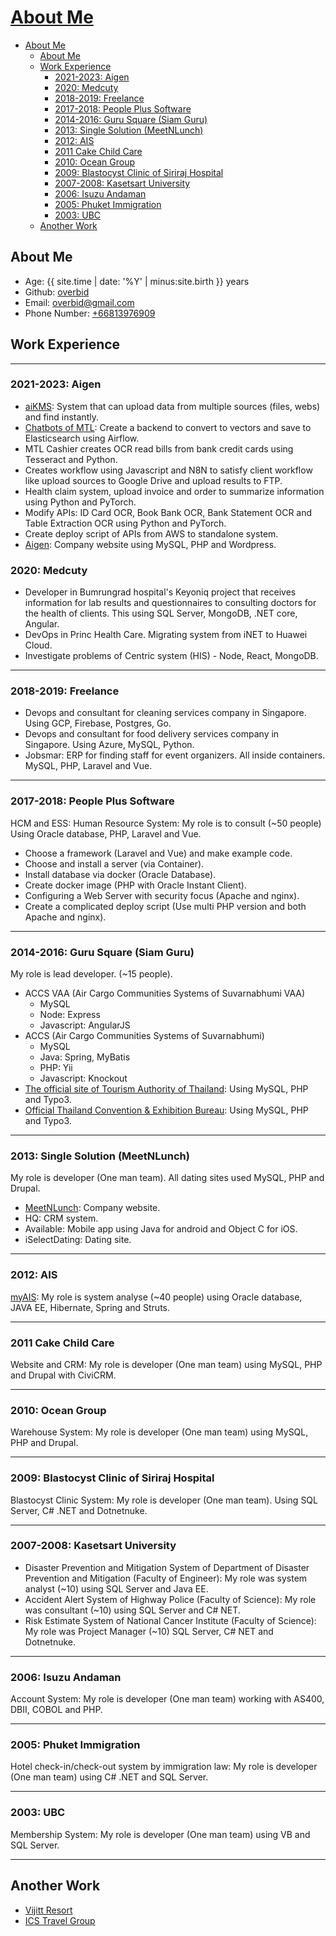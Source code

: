 # [About Me](#about-me)

- [About Me](#about-me)
  - [About Me](#about-me-1)
  - [Work Experience](#work-experience)
    - [2021-2023: Aigen](#2020-present-aigen)
    - [2020: Medcuty](#2019-medcuty)
    - [2018-2019: Freelance](#2018-2019-freelance)
    - [2017-2018: People Plus Software](#2017-2018-people-plus-software)
    - [2014-2016: Guru Square (Siam Guru)](#2014-2016-guru-square-siam-guru)
    - [2013: Single Solution (MeetNLunch)](#2013-single-solution-meetnlunch)
    - [2012: AIS](#2012-ais)
    - [2011 Cake Child Care](#2011-cake-child-care)
    - [2010: Ocean Group](#2010-ocean-group)
    - [2009: Blastocyst Clinic of Siriraj Hospital](#2009-blastocyst-clinic-of-siriraj-hospital)
    - [2007-2008: Kasetsart University](#2007-2008-kasetsart-university)
    - [2006: Isuzu Andaman](#2006-isuzu-andaman)
    - [2005: Phuket Immigration](#2005-phuket-immigration)
    - [2003: UBC](#2003-ubc)
  - [Another Work](#another-work)

## About Me

- Age: {{ site.time | date: '%Y' | minus:site.birth }} years
- Github: [overbid](https://github.com/overbid)
- Email: [overbid@gmail.com](mailto:overbid@gmail.com)
- Phone Number: [+66813976909](tel:+66813976909)

## Work Experience

***

### 2021-2023: Aigen

- [aiKMS](https://aigencorp.com/ai-powered-knowledge-management-solution-kms): System that can upload data from multiple sources (files, webs) and find instantly.
- [Chatbots of MTL](https://aigencorp.com/ai-powered-chatbot-solution): Create a backend to convert to vectors and save to Elasticsearch using Airflow.
- MTL Cashier creates OCR read bills from bank credit cards using Tesseract and Python.
- Creates workflow using Javascript and N8N to satisfy client workflow like upload sources to Google Drive and upload results to FTP.
- Health claim system, upload invoice and order to summarize information using Python and PyTorch.
- Modify APIs: ID Card OCR, Book Bank OCR, Bank Statement OCR and Table Extraction OCR using Python and PyTorch.
- Create deploy script of APIs from AWS to standalone system.
- [Aigen](https://https://aigencorp.com): Company website using MySQL, PHP and Wordpress.

### 2020: Medcuty

- Developer in Bumrungrad hospital's Keyoniq project that receives information for lab results and questionnaires to consulting doctors for the health of clients. This using SQL Server, MongoDB, .NET core, Angular.
- DevOps in Princ Health Care. Migrating system from iNET to Huawei Cloud.
- Investigate problems of Centric system (HIS) - Node, React, MongoDB.

***

### 2018-2019: Freelance

- Devops and consultant for cleaning services company in Singapore. Using GCP, Firebase, Postgres, Go.
- Devops and consultant for food delivery services company in Singapore. Using Azure, MySQL, Python.
- Jobsmar: ERP for finding staff for event organizers. All inside containers. MySQL, PHP, Laravel and Vue.

***

### 2017-2018: People Plus Software

HCM and ESS: Human Resource System: My role is to consult (~50 people) Using Oracle database, PHP, Laravel and Vue.

- Choose a framework (Laravel and Vue) and make example code.
- Choose and install a server (via Container).
- Install database via docker (Oracle Database).
- Create docker image (PHP with Oracle Instant Client).
- Configuring a Web Server with security focus (Apache and nginx).
- Create a complicated deploy script (Use multi PHP version and both Apache and nginx).

***

### 2014-2016: Guru Square (Siam Guru)

My role is lead developer. (~15 people).

- ACCS VAA (Air Cargo Communities Systems of Suvarnabhumi VAA)
  - MySQL
  - Node: Express
  - Javascript: AngularJS
- ACCS (Air Cargo Communities Systems of Suvarnabhumi)
  - MySQL
  - Java: Spring, MyBatis
  - PHP: Yii
  - Javascript: Knockout
- [The official site of Tourism Authority of Thailand](https://www.tourismthailand.org/): Using MySQL, PHP and Typo3.
- [Official Thailand Convention & Exhibition Bureau](https://www.businesseventsthailand.com/): Using MySQL, PHP and Typo3.

***

### 2013: Single Solution (MeetNLunch)

My role is developer (One man team). All dating sites used MySQL, PHP and Drupal.

- [MeetNLunch](https://www.meetnlunch.com): Company website.
- HQ: CRM system.
- Available: Mobile app using Java for android and Object C for iOS.
- iSelectDating: Dating site.

***

### 2012: AIS

[myAIS](https://myais.ais.co.th): My role is system analyse (~40 people) using Oracle database, JAVA EE, Hibernate, Spring and Struts.

***

### 2011 Cake Child Care

Website and CRM: My role is developer (One man team) using MySQL, PHP and Drupal with CiviCRM.

***

### 2010: Ocean Group

Warehouse System: My role is developer (One man team) using MySQL, PHP and Drupal.

***

### 2009: Blastocyst Clinic of Siriraj Hospital

Blastocyst Clinic System: My role is developer (One man team). Using SQL Server, C# .NET and Dotnetnuke.

***

### 2007-2008: Kasetsart University

- Disaster Prevention and Mitigation System of Department of Disaster Prevention and Mitigation (Faculty of Engineer): My role was system analyst (~10) using SQL Server and Java EE.
- Accident Alert System of Highway Police (Faculty of Science): My role was consultant (~10) using SQL Server and C# NET.
- Risk Estimate System of National Cancer Institute (Faculty of Science): My role was Project Manager (~10) SQL Server, C# NET and Dotnetnuke.

***

### 2006: Isuzu Andaman

Account System: My role is developer (One man team) working with AS400, DBII, COBOL and PHP.

***

### 2005: Phuket Immigration

Hotel check-in/check-out system by immigration law: My role is developer (One man team) using C# .NET and SQL Server.

***

### 2003: UBC

Membership System: My role is developer (One man team) using VB and SQL Server.

***

## Another Work

- [Vijitt Resort](http://vijittresort.com)
- [ICS Travel Group](http://icstravelgroup.com)
